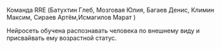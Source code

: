 Команда RRE (Батухтин Глеб, Мозговая Юлия, Багаев Денис, Климин Максим, Сираев Артём,Исмагилов Марат )

Нейросеть обучена распознавать человека по внешнему виду и присвайвать ему возрастной статус.
